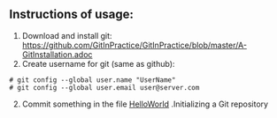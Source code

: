 ## Instructions of usage:

1) Download and install git: https://github.com/GitInPractice/GitInPractice/blob/master/A-GitInstallation.adoc
2) Create username for git (same as github)<Running this code>:
```
# git config --global user.name "UserName"
# git config --global user.email user@server.com
```
2) Commit something in the file [HelloWorld](HelloWorld)
.Initializing a Git repository

